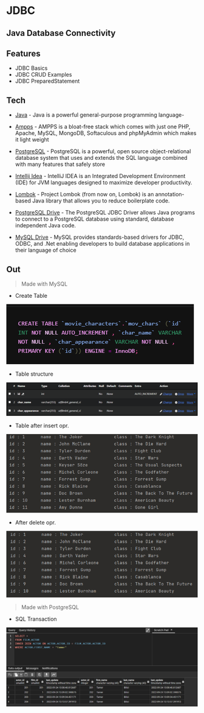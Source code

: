 # JDBC

## Java Database Connectivity

## Features

- JDBC Basics
- JDBC CRUD Examples
- JDBC PreparedStatement

## Tech

- [Java](https://bell-sw.com/pages/downloads/) - Java is a powerful general-purpose programming language-

- [Ampps](https://ampps.com) - AMPPS is a bloat-free stack which comes with just one PHP, Apache, MySQL, MongoDB,
  Softaculous and phpMyAdmin which makes it light weight

- [PostgreSQL](https://www.postgresql.org) - PostgreSQL is a powerful, open source object-relational database system
  that uses and extends the SQL language combined with many features that safely store

- [Intellij Idea](https://www.jetbrains.com/idea/) - IntelliJ IDEA is an Integrated Development Environment (IDE) for
  JVM languages designed to maximize developer productivity.

- [Lombok](https://projectlombok.org/download) - Project Lombok (from now on, Lombok) is an annotation-based Java
  library that allows you to reduce boilerplate code.

- [PostgreSQL Drive](https://projectlombok.org/download) - The PostgreSQL JDBC Driver allows Java programs to connect to
  a PostgreSQL database using standard, database independent Java code.

- [MySQL Drive](https://www.mysql.com/products/connector/) - MySQL provides standards-based drivers for JDBC, ODBC, and
  .Net enabling developers to build database applications in their language of choice


## Out

> Made with MySQL
- Create Table

![](resources/create_table.png)

- Table structure

![](resources/table_structure.png)

- Table after insert opr.

![](resources/show_table.png)

- After delete opr.

![](resources/after_delete.png)


> Made with PostgreSQL

- SQL Transaction 

![](resources/transaction_out.png)







